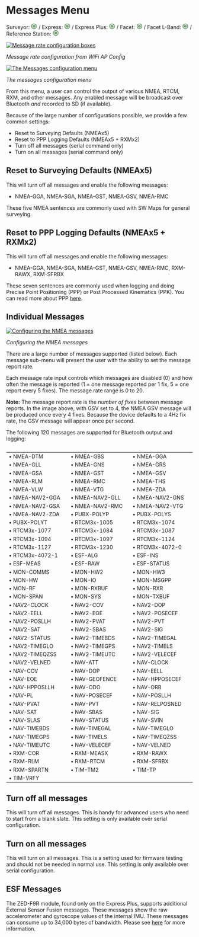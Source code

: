 # Messages Menu

Surveyor: ![Feature Supported](img/GreenDot.png) / Express: ![Feature Supported](img/GreenDot.png) / Express Plus: ![Feature Supported](img/GreenDot.png) / Facet: ![Feature Supported](img/GreenDot.png) / Facet L-Band: ![Feature Supported](img/GreenDot.png) / Reference Station: ![Feature Supported](img/GreenDot.png)

[![Message rate configuration boxes](https://cdn.sparkfun.com/assets/learn_tutorials/1/4/6/3/RTK_Surveyor_-_WiFi_Config_-_GNSS_Config_Messages.jpg)](https://cdn.sparkfun.com/assets/learn_tutorials/1/4/6/3/RTK_Surveyor_-_WiFi_Config_-_GNSS_Config_Messages.jpg)

*Message rate configuration from WiFi AP Config*

[![The Messages configuration menu](https://cdn.sparkfun.com/assets/learn_tutorials/1/8/5/7/SparkFun_RTK_Express_-_Messages_Menu.jpg)](https://cdn.sparkfun.com/assets/learn_tutorials/1/8/5/7/SparkFun_RTK_Express_-_Messages_Menu.jpg)

*The messages configuration menu*

From this menu, a user can control the output of various NMEA, RTCM, RXM, and other messages. Any enabled message will be broadcast over Bluetooth *and* recorded to SD (if available).

Because of the large number of configurations possible, we provide a few common settings:

* Reset to Surveying Defaults (NMEAx5)
* Reset to PPP Logging Defaults (NMEAx5 + RXMx2)
* Turn off all messages (serial command only)
* Turn on all messages (serial command only)

## Reset to Surveying Defaults (NMEAx5)

This will turn off all messages and enable the following messages:

* NMEA-GGA, NMEA-SGA, NMEA-GST, NMEA-GSV, NMEA-RMC

These five NMEA sentences are commonly used with SW Maps for general surveying.

## Reset to PPP Logging Defaults (NMEAx5 + RXMx2)

This will turn off all messages and enable the following messages:

* NMEA-GGA, NMEA-SGA, NMEA-GST, NMEA-GSV, NMEA-RMC, RXM-RAWX, RXM-SFRBX

These seven sentences are commonly used when logging and doing Precise Point Positioning (PPP) or Post Processed Kinematics (PPK). You can read more about PPP [here](https://learn.sparkfun.com/tutorials/how-to-build-a-diy-gnss-reference-station).

## Individual Messages

[![Configuring the NMEA messages](https://cdn.sparkfun.com/assets/learn_tutorials/1/8/5/7/SparkFun_RTK_Express_-_Messages_Menu_-_NMEA.jpg)](https://cdn.sparkfun.com/assets/learn_tutorials/1/8/5/7/SparkFun_RTK_Express_-_Messages_Menu_-_NMEA.jpg)

*Configuring the NMEA messages*

There are a large number of messages supported (listed below). Each message sub-menu will present the user with the ability to set the message report rate.

Each message rate input controls which messages are disabled (0) and how often the message is reported (1 = one message reported per 1 fix, 5 = one report every 5 fixes). The message rate range is 0 to 20.

**Note:** The message report rate is the *number of fixes* between message reports. In the image above, with GSV set to 4, the NMEA GSV message will be produced once every 4 fixes. Because the device defaults to a 4Hz fix rate, the GSV message will appear once per second.

The following 120 messages are supported for Bluetooth output and logging:

<table class="table">
 <table>
  <COLGROUP><COL WIDTH=200><COL WIDTH=200><COL WIDTH=200></COLGROUP>
  <tr>
  	<td>&#8226; NMEA-DTM</td>
	  <td>&#8226; NMEA-GBS</td>
	  <td>&#8226; NMEA-GGA</td>
  </tr>
  <tr>
	  <td>&#8226; NMEA-GLL</td>
	  <td>&#8226; NMEA-GNS</td>
	  <td>&#8226; NMEA-GRS</td>
  </tr>
  <tr>
	  <td>&#8226; NMEA-GSA</td>
	  <td>&#8226; NMEA-GST</td>
	  <td>&#8226; NMEA-GSV</td>
  </tr>
  <tr>
	  <td>&#8226; NMEA-RLM</td>
	  <td>&#8226; NMEA-RMC</td>
	  <td>&#8226; NMEA-THS</td>
  </tr>
  <tr>
	  <td>&#8226; NMEA-VLW</td>
	  <td>&#8226; NMEA-VTG</td>
    <td>&#8226; NMEA-ZDA</td>
  </tr>
  <tr>
	  <td>&#8226; NMEA-NAV2-GGA</td>
	  <td>&#8226; NMEA-NAV2-GLL</td>
	  <td>&#8226; NMEA-NAV2-GNS</td>
  </tr>
  <tr>
	  <td>&#8226; NMEA-NAV2-GSA</td>
	  <td>&#8226; NMEA-NAV2-RMC</td>
	  <td>&#8226; NMEA-NAV2-VTG</td>
  </tr>
  <tr>
    <td>&#8226; NMEA-NAV2-ZDA</td>
    <td>&#8226; PUBX-POLYP</td>
    <td>&#8226; PUBX-POLYS</td>
  </tr>
  <tr>
    <td>&#8226; PUBX-POLYT</td>
    <td>&#8226; RTCM3x-1005</td>
    <td>&#8226; RTCM3x-1074</td>
  </tr>
  <tr>
    <td>&#8226; RTCM3x-1077</td>
    <td>&#8226; RTCM3x-1084</td>
    <td>&#8226; RTCM3x-1087</td>
  </tr>
  <tr>
    <td>&#8226; RTCM3x-1094</td>
    <td>&#8226; RTCM3x-1097</td>
    <td>&#8226; RTCM3x-1124</td>
  </tr>
  <tr>
    <td>&#8226; RTCM3x-1127</td>
    <td>&#8226; RTCM3x-1230</td>
    <td>&#8226; RTCM3x-4072-0</td>
  </tr>
  <tr>
    <td>&#8226; RTCM3x-4072-1</td>
    <td>&#8226; ESF-ALG</td>
    <td>&#8226; ESF-INS</td>
  </tr>
  <tr>
    <td>&#8226; ESF-MEAS</td>
    <td>&#8226; ESF-RAW</td>
    <td>&#8226; ESF-STATUS</td>
  </tr>
  <tr>
    <td>&#8226; MON-COMMS</td>
    <td>&#8226; MON-HW2</td>
    <td>&#8226; MON-HW3</td>
  </tr>
  <tr>
    <td>&#8226; MON-HW</td>
    <td>&#8226; MON-IO</td>
    <td>&#8226; MON-MSGPP</td>
  </tr>
  <tr>
    <td>&#8226; MON-RF</td>
    <td>&#8226; MON-RXBUF</td>
    <td>&#8226; MON-RXR</td>
  </tr>
  <tr>
    <td>&#8226; MON-SPAN</td>
    <td>&#8226; MON-SYS</td>
    <td>&#8226; MON-TXBUF</td>
  </tr>
  <tr>
    <td>&#8226; NAV2-CLOCK</td>
    <td>&#8226; NAV2-COV</td>
    <td>&#8226; NAV2-DOP</td>
  </tr>
  <tr>
    <td>&#8226; NAV2-EELL</td>
    <td>&#8226; NAV2-EOE</td>
    <td>&#8226; NAV2-POSECEF</td>
  </tr>
  <tr>
    <td>&#8226; NAV2-POSLLH</td>
    <td>&#8226; NAV2-PVAT</td>
    <td>&#8226; NAV2-PVT</td>
  </tr>
  <tr>
    <td>&#8226; NAV2-SAT</td>
    <td>&#8226; NAV2-SBAS</td>
    <td>&#8226; NAV2-SIG</td>
  </tr>
  <tr>
    <td>&#8226; NAV2-STATUS</td>
    <td>&#8226; NAV2-TIMEBDS</td>
    <td>&#8226; NAV2-TIMEGAL</td>
  </tr>
  <tr>
    <td>&#8226; NAV2-TIMEGLO</td>
    <td>&#8226; NAV2-TIMEGPS</td>
    <td>&#8226; NAV2-TIMELS</td>
  </tr>
  <tr>
    <td>&#8226; NAV2-TIMEQZSS</td>
    <td>&#8226; NAV2-TIMEUTC</td>
    <td>&#8226; NAV2-VELECEF</td>
  </tr>
  <tr>
    <td>&#8226; NAV2-VELNED</td>
    <td>&#8226; NAV-ATT</td>
    <td>&#8226; NAV-CLOCK</td>
  </tr>
  <tr>
    <td>&#8226; NAV-COV</td>
    <td>&#8226; NAV-DOP</td>
    <td>&#8226; NAV-EELL</td>
  </tr>
  <tr>
    <td>&#8226; NAV-EOE</td>
    <td>&#8226; NAV-GEOFENCE</td>
    <td>&#8226; NAV-HPPOSECEF</td>
  </tr>
  <tr>
    <td>&#8226; NAV-HPPOSLLH</td>
    <td>&#8226; NAV-ODO</td>
    <td>&#8226; NAV-ORB</td>
  </tr>
  <tr>
    <td>&#8226; NAV-PL</td>
    <td>&#8226; NAV-POSECEF</td>
    <td>&#8226; NAV-POSLLH</td>
  </tr>
  <tr>
    <td>&#8226; NAV-PVAT</td>
    <td>&#8226; NAV-PVT</td>
    <td>&#8226; NAV-RELPOSNED</td>
  </tr>
  <tr>
    <td>&#8226; NAV-SAT</td>
    <td>&#8226; NAV-SBAS</td>
    <td>&#8226; NAV-SIG</td>
  </tr>
  <tr>
    <td>&#8226; NAV-SLAS</td>
    <td>&#8226; NAV-STATUS</td>
    <td>&#8226; NAV-SVIN</td>
  </tr>
  <tr>
    <td>&#8226; NAV-TIMEBDS</td>
    <td>&#8226; NAV-TIMEGAL</td>
    <td>&#8226; NAV-TIMEGLO</td>
  </tr>
  <tr>
    <td>&#8226; NAV-TIMEGPS</td>
    <td>&#8226; NAV-TIMELS</td>
    <td>&#8226; NAV-TIMEQZSS</td>
  </tr>
  <tr>
    <td>&#8226; NAV-TIMEUTC</td>
    <td>&#8226; NAV-VELECEF</td>
    <td>&#8226; NAV-VELNED</td>
  </tr>
  <tr>
    <td>&#8226; RXM-COR</td>
    <td>&#8226; RXM-MEASX</td>
    <td>&#8226; RXM-RAWX</td>
  </tr>
  <tr>
    <td>&#8226; RXM-RLM</td>
    <td>&#8226; RXM-RTCM</td>
    <td>&#8226; RXM-SFRBX</td>
  </tr>
  <tr>
    <td>&#8226; RXM-SPARTN</td>
    <td>&#8226; TIM-TM2</td>
    <td>&#8226; TIM-TP</td>
  </tr>
  <tr>
    <td>&#8226; TIM-VRFY</td>
    <td></td>
    <td></td>
  </tr>

</table></table>

## Turn off all messages

This will turn off all messages. This is handy for advanced users who need to start from a blank slate. This setting is only available over serial configuration.

## Turn on all messages

This will turn on all messages. This is a setting used for firmware testing and should not be needed in normal use. This setting is only available over serial configuration.

## ESF Messages

The ZED-F9R module, found only on the Express Plus, supports additional External Sensor Fusion messages. These messages show the raw accelerometer and gyroscope values of the internal IMU. These messages can consume up to 34,000 bytes of bandwidth. Please see [here](https://github.com/sparkfun/SparkFun_RTK_Firmware/issues/81#issuecomment-1059338377) for more information.